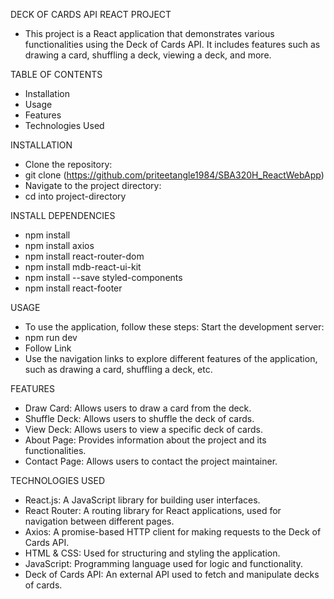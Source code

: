 DECK OF CARDS API REACT PROJECT
- This project is a React application that demonstrates various functionalities using the Deck of Cards API. It includes features such as drawing a card, shuffling a deck, viewing a deck, and more.

TABLE OF CONTENTS
- Installation
- Usage
- Features
- Technologies Used


INSTALLATION
- Clone the repository:
- git clone (https://github.com/priteetangle1984/SBA320H_ReactWebApp)
- Navigate to the project directory:
- cd into project-directory


INSTALL DEPENDENCIES
- npm install
- npm install axios
- npm install react-router-dom
- npm install mdb-react-ui-kit
- npm install --save styled-components
- npm install react-footer

USAGE
- To use the application, follow these steps:
Start the development server:
- npm run dev
- Follow Link
- Use the navigation links to explore different features of the application, such as drawing a card, shuffling a deck, etc.

FEATURES
- Draw Card: Allows users to draw a card from the deck.
- Shuffle Deck: Allows users to shuffle the deck of cards.
- View Deck: Allows users to view a specific deck of cards.
- About Page: Provides information about the project and its functionalities.
- Contact Page: Allows users to contact the project maintainer.

TECHNOLOGIES USED
- React.js: A JavaScript library for building user interfaces.
- React Router: A routing library for React applications, used for navigation between different pages.
- Axios: A promise-based HTTP client for making requests to the Deck of Cards API.
- HTML & CSS: Used for structuring and styling the application.
- JavaScript: Programming language used for logic and functionality.
- Deck of Cards API: An external API used to fetch and manipulate decks of cards.
